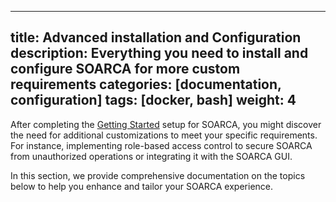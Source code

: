 
---

title: Advanced installation and Configuration
description: Everything you need to install and configure SOARCA for more custom requirements
categories: [documentation, configuration]
tags: [docker, bash]
weight: 4
---

After completing the [Getting Started](/docs/getting-started/) setup for SOARCA, you might discover the need for additional customizations to meet your specific requirements. For instance, implementing role-based access control to secure SOARCA from unauthorized operations or integrating it with the SOARCA GUI.

In this section, we provide comprehensive documentation on the topics below to help you enhance and tailor your SOARCA experience.
